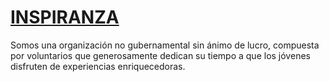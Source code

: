 # [INSPIRANZA](https://www.inspiranza.org/)

Somos una organización no gubernamental sin ánimo de lucro, compuesta por voluntarios que generosamente dedican su tiempo a que los jóvenes disfruten de experiencias enriquecedoras.
